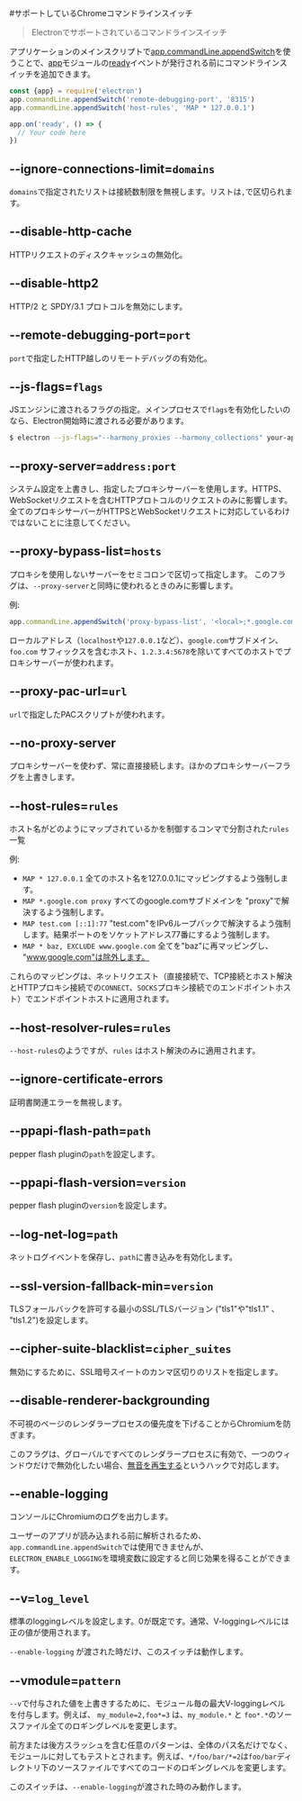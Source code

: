 #サポートしているChromeコマンドラインスイッチ

> Electronでサポートされているコマンドラインスイッチ

アプリケーションのメインスクリプトで[app.commandLine.appendSwitch][append-switch]を使うことで、[app][app]モジュールの[ready][ready]イベントが発行される前にコマンドラインスイッチを追加できます。

```javascript
const {app} = require('electron')
app.commandLine.appendSwitch('remote-debugging-port', '8315')
app.commandLine.appendSwitch('host-rules', 'MAP * 127.0.0.1')

app.on('ready', () => {
  // Your code here
})
```


## --ignore-connections-limit=`domains`

`domains`で指定されたリストは接続数制限を無視します。リストは`,`で区切られます。

## --disable-http-cache

HTTPリクエストのディスクキャッシュの無効化。

## --disable-http2

HTTP/2 と SPDY/3.1 プロトコルを無効にします。

## --remote-debugging-port=`port`

`port`で指定したHTTP越しのリモートデバッグの有効化。

## --js-flags=`flags`

JSエンジンに渡されるフラグの指定。メインプロセスで`flags`を有効化したいのなら、Electron開始時に渡される必要があります。

```bash
$ electron --js-flags="--harmony_proxies --harmony_collections" your-app
```

## --proxy-server=`address:port`

システム設定を上書きし、指定したプロキシサーバーを使用します。HTTPS、WebSocketリクエストを含むHTTPプロトコルのリクエストのみに影響します。全てのプロキシサーバーがHTTPSとWebSocketリクエストに対応しているわけではないことに注意してください。

## --proxy-bypass-list=`hosts`

プロキシを使用しないサーバーをセミコロンで区切って指定します。
このフラグは、`--proxy-server`と同時に使われるときのみに影響します。

例:

```javascript
app.commandLine.appendSwitch('proxy-bypass-list', '<local>;*.google.com;*foo.com;1.2.3.4:5678')
```

ローカルアドレス（`localhost`や`127.0.0.1`など）、`google.com`サブドメイン、`foo.com` サフィックスを含むホスト、`1.2.3.4:5678`を除いてすべてのホストでプロキシサーバーが使われます。

## --proxy-pac-url=`url`

`url`で指定したPACスクリプトが使われます。

## --no-proxy-server

プロキシサーバーを使わず、常に直接接続します。ほかのプロキシサーバーフラグを上書きします。

## --host-rules=`rules`

ホスト名がどのようにマップされているかを制御するコンマで分割された`rules`一覧

例:

* `MAP * 127.0.0.1` 全てのホスト名を127.0.0.1にマッピングするよう強制します。
* `MAP *.google.com proxy` すべてのgoogle.comサブドメインを "proxy"で解決するよう強制します。
* `MAP test.com [::1]:77` "test.com"をIPv6ループバックで解決するよう強制します。結果ポートのをソケットアドレス77番にするよう強制します。
* `MAP * baz, EXCLUDE www.google.com` 全てを"baz"に再マッピングし、  "www.google.com"は除外します。

これらのマッピングは、ネットリクエスト（直接接続で、TCP接続とホスト解決とHTTPプロキシ接続での`CONNECT`、`SOCKS`プロキシ接続でのエンドポイントホスト）でエンドポイントホストに適用されます。

## --host-resolver-rules=`rules`

`--host-rules`のようですが、`rules` はホスト解決のみに適用されます。

## --ignore-certificate-errors

証明書関連エラーを無視します。

## --ppapi-flash-path=`path`

pepper flash pluginの`path`を設定します。

## --ppapi-flash-version=`version`

pepper flash pluginの`version`を設定します。

## --log-net-log=`path`

ネットログイベントを保存し、`path`に書き込みを有効化します。

## --ssl-version-fallback-min=`version`

TLSフォールバックを許可する最小のSSL/TLSバージョン ("tls1"や"tls1.1" 、 "tls1.2")を設定します。

## --cipher-suite-blacklist=`cipher_suites`

無効にするために、SSL暗号スイートのカンマ区切りのリストを指定します。

## --disable-renderer-backgrounding

不可視のページのレンダラープロセスの優先度を下げることからChromiumを防ぎます。

このフラグは、グローバルですべてのレンダラープロセスに有効で、一つのウィンドウだけで無効化したい場合、[無音を再生する][play-silent-audio]というハックで対応します。

## --enable-logging

コンソールにChromiumのログを出力します。

ユーザーのアプリが読み込まれる前に解析されるため、`app.commandLine.appendSwitch`では使用できませんが、`ELECTRON_ENABLE_LOGGING`を環境変数に設定すると同じ効果を得ることができます。

## --v=`log_level`

標準のloggingレベルを設定します。0が既定です。通常、V-loggingレベルには正の値が使用されます。

`--enable-logging` が渡された時だけ、このスイッチは動作します。

## --vmodule=`pattern`

`--v`で付与された値を上書きするために、モジュール毎の最大V-loggingレベルを付与します。例えば、 `my_module=2,foo*=3` は、`my_module.*` と `foo*.*`のソースファイル全てのロギングレベルを変更します。

前方または後方スラッシュを含む任意のパターンは、全体のパス名だけでなく、モジュールに対してもテストとされます。例えば、`*/foo/bar/*=2`は`foo/bar`ディレクトリ下のソースファイルですべてのコードのロギングレベルを変更します。

このスイッチは、`--enable-logging`が渡された時のみ動作します。

[app]: app.md
[append-switch]: app.md#appcommandlineappendswitchswitch-value
[ready]: app.md#event-ready
[play-silent-audio]: https://github.com/atom/atom/pull/9485/files
